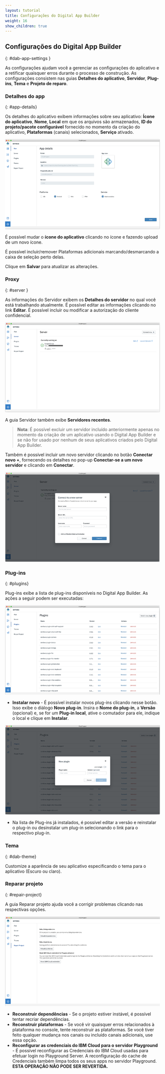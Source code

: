 ```yaml
---
layout: tutorial
title: Configurações do Digital App Builder
weight: 16
show_children: true
---
```

<!-- NLS_CHARSET=UTF-8 -->

## Configurações do Digital App Builder
{: #dab-app-settings }

As configurações ajudam você a gerenciar as configurações do aplicativo e a retificar quaisquer erros durante o processo de construção. As configurações consistem nas guias **Detalhes do aplicativo**, **Servidor**, **Plug-ins**, **Tema** e **Projeto de reparo**.

### Detalhes do app
{: #app-details}

Os detalhes do aplicativo exibem informações sobre seu aplicativo: **Ícone do aplicativo**, **Nome**, **Local** em que os arquivos são armazenados, **ID do projeto/pacote configurável** fornecido no momento da criação do aplicativo, **Plataformas** (canais) selecionados, **Serviço** ativado.

![Configuração dos detalhes do aplicativo](dab-settings.png)

É possível mudar o **ícone do aplicativo** clicando no ícone e fazendo upload de um novo ícone.

É possível incluir/remover Plataformas adicionais marcando/desmarcando a caixa de seleção perto delas.

Clique em **Salvar** para atualizar as alterações.

### Proxy
{: #server }

As informações do Servidor exibem os **Detalhes do servidor** no qual você está trabalhando atualmente. É possível editar as informações clicando no link **Editar**. É possível incluir ou modificar a autorização do cliente confidencial.

![Configurações de detalhes do servidor](dab-settings-server.png)

A guia Servidor também exibe **Servidores recentes**.

>**Nota**: É possível excluir um servidor incluído anteriormente apenas no momento da criação de um aplicativo usando o Digital App Builder e se não for usado por nenhum de seus aplicativos criados pelo Digital App Builder.

Também é possível incluir um novo servidor clicando no botão **Conectar novo +**, fornecendo os detalhes no pop-up **Conectar-se a um novo servidor** e clicando em **Conectar**.

![Configurações do novo servidor](dab-settings-new-server.png)

### **Plug-ins**
{: #plugins}

Plug-ins exibe a lista de plug-ins disponíveis no Digital App Builder. As ações a seguir podem ser executadas:

![Configurações de plug-ins disponíveis](dab-settings-plugins.png)

* **Instalar novo** - É possível instalar novos plug-ins clicando nesse botão. Isso exibe o diálogo **Novo plug-in**. Insira o **Nome do plug-in**, a **Versão** (opcional) e, se for um **Plug-in local**, ative o comutador para ele, indique o local e clique em **Instalar**.

![Configurações de novos plug-ins](dab-settings-new-plugins.png)

* Na lista de Plug-ins já instalados, é possível editar a versão e reinstalar o plug-in ou desinstalar um plug-in selecionando o link para o respectivo plug-in.


### Tema
{: #dab-theme}

Customize a aparência de seu aplicativo especificando o tema para o aplicativo (Escuro ou claro). 

### Reparar projeto
{: #repair-project}

A guia Reparar projeto ajuda você a corrigir problemas clicando nas respectivas opções.

![Reparo de configurações](dab-settings-repair.png)

* **Reconstruir dependências** - Se o projeto estiver instável, é possível tentar recriar dependências.
* **Reconstruir plataformas** - Se você vir quaisquer erros relacionados à plataforma no console, tente reconstruir as plataformas. Se você tiver feito qualquer mudança nos canais ou incluído canais adicionais, use essa opção.
* **Reconfigurar as credenciais do IBM Cloud para o servidor Playground** - É possível reconfigurar as Credenciais do IBM Cloud usadas para efetuar login no Playground Server. A reconfiguração do cache de Credenciais também limpa todos os seus apps no servidor Playground. **ESTA OPERAÇÃO NÃO PODE SER REVERTIDA.**
